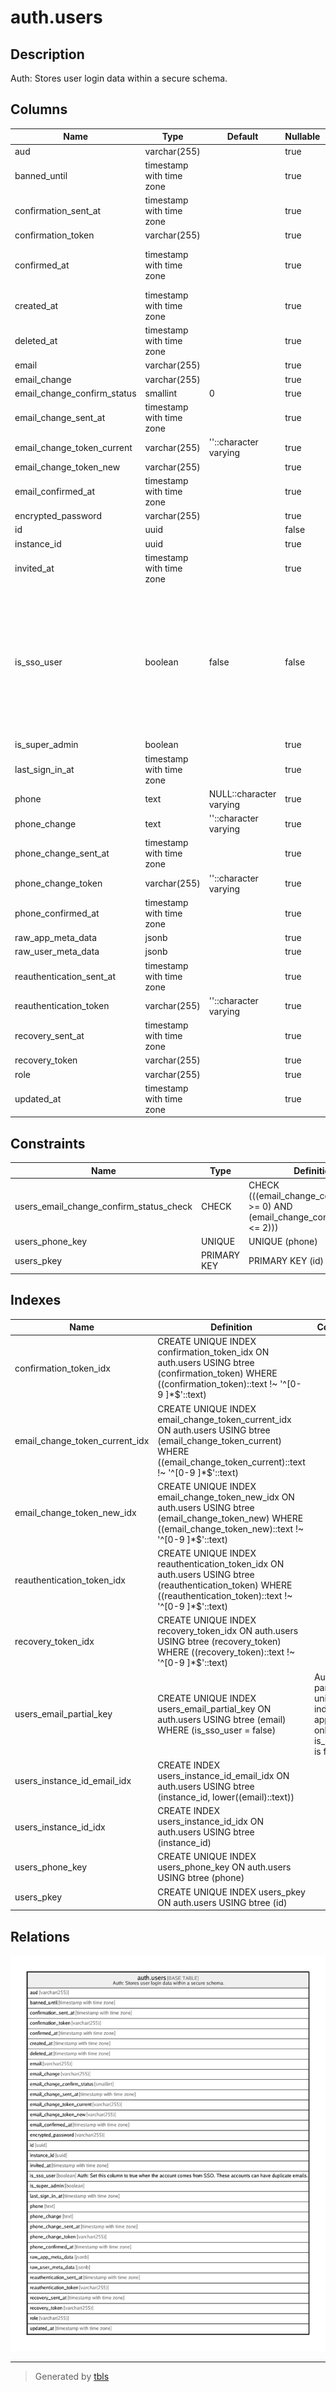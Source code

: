 # auth.users

## Description

Auth: Stores user login data within a secure schema.

## Columns

| Name | Type | Default | Nullable | Extra Definition | Children | Parents | Comment |
| ---- | ---- | ------- | -------- | ---------------- | -------- | ------- | ------- |
| aud | varchar(255) |  | true |  |  |  |  |
| banned_until | timestamp with time zone |  | true |  |  |  |  |
| confirmation_sent_at | timestamp with time zone |  | true |  |  |  |  |
| confirmation_token | varchar(255) |  | true |  |  |  |  |
| confirmed_at | timestamp with time zone |  | true | GENERATED ALWAYS AS LEAST(email_confirmed_at, phone_confirmed_at) STORED |  |  |  |
| created_at | timestamp with time zone |  | true |  |  |  |  |
| deleted_at | timestamp with time zone |  | true |  |  |  |  |
| email | varchar(255) |  | true |  |  |  |  |
| email_change | varchar(255) |  | true |  |  |  |  |
| email_change_confirm_status | smallint | 0 | true |  |  |  |  |
| email_change_sent_at | timestamp with time zone |  | true |  |  |  |  |
| email_change_token_current | varchar(255) | ''::character varying | true |  |  |  |  |
| email_change_token_new | varchar(255) |  | true |  |  |  |  |
| email_confirmed_at | timestamp with time zone |  | true |  |  |  |  |
| encrypted_password | varchar(255) |  | true |  |  |  |  |
| id | uuid |  | false |  |  |  |  |
| instance_id | uuid |  | true |  |  |  |  |
| invited_at | timestamp with time zone |  | true |  |  |  |  |
| is_sso_user | boolean | false | false |  |  |  | Auth: Set this column to true when the account comes from SSO. These accounts can have duplicate emails. |
| is_super_admin | boolean |  | true |  |  |  |  |
| last_sign_in_at | timestamp with time zone |  | true |  |  |  |  |
| phone | text | NULL::character varying | true |  |  |  |  |
| phone_change | text | ''::character varying | true |  |  |  |  |
| phone_change_sent_at | timestamp with time zone |  | true |  |  |  |  |
| phone_change_token | varchar(255) | ''::character varying | true |  |  |  |  |
| phone_confirmed_at | timestamp with time zone |  | true |  |  |  |  |
| raw_app_meta_data | jsonb |  | true |  |  |  |  |
| raw_user_meta_data | jsonb |  | true |  |  |  |  |
| reauthentication_sent_at | timestamp with time zone |  | true |  |  |  |  |
| reauthentication_token | varchar(255) | ''::character varying | true |  |  |  |  |
| recovery_sent_at | timestamp with time zone |  | true |  |  |  |  |
| recovery_token | varchar(255) |  | true |  |  |  |  |
| role | varchar(255) |  | true |  |  |  |  |
| updated_at | timestamp with time zone |  | true |  |  |  |  |

## Constraints

| Name | Type | Definition |
| ---- | ---- | ---------- |
| users_email_change_confirm_status_check | CHECK | CHECK (((email_change_confirm_status >= 0) AND (email_change_confirm_status <= 2))) |
| users_phone_key | UNIQUE | UNIQUE (phone) |
| users_pkey | PRIMARY KEY | PRIMARY KEY (id) |

## Indexes

| Name | Definition | Comment |
| ---- | ---------- | ------- |
| confirmation_token_idx | CREATE UNIQUE INDEX confirmation_token_idx ON auth.users USING btree (confirmation_token) WHERE ((confirmation_token)::text !~ '^[0-9 ]*$'::text) |  |
| email_change_token_current_idx | CREATE UNIQUE INDEX email_change_token_current_idx ON auth.users USING btree (email_change_token_current) WHERE ((email_change_token_current)::text !~ '^[0-9 ]*$'::text) |  |
| email_change_token_new_idx | CREATE UNIQUE INDEX email_change_token_new_idx ON auth.users USING btree (email_change_token_new) WHERE ((email_change_token_new)::text !~ '^[0-9 ]*$'::text) |  |
| reauthentication_token_idx | CREATE UNIQUE INDEX reauthentication_token_idx ON auth.users USING btree (reauthentication_token) WHERE ((reauthentication_token)::text !~ '^[0-9 ]*$'::text) |  |
| recovery_token_idx | CREATE UNIQUE INDEX recovery_token_idx ON auth.users USING btree (recovery_token) WHERE ((recovery_token)::text !~ '^[0-9 ]*$'::text) |  |
| users_email_partial_key | CREATE UNIQUE INDEX users_email_partial_key ON auth.users USING btree (email) WHERE (is_sso_user = false) | Auth: A partial unique index that applies only when is_sso_user is false |
| users_instance_id_email_idx | CREATE INDEX users_instance_id_email_idx ON auth.users USING btree (instance_id, lower((email)::text)) |  |
| users_instance_id_idx | CREATE INDEX users_instance_id_idx ON auth.users USING btree (instance_id) |  |
| users_phone_key | CREATE UNIQUE INDEX users_phone_key ON auth.users USING btree (phone) |  |
| users_pkey | CREATE UNIQUE INDEX users_pkey ON auth.users USING btree (id) |  |

## Relations

![er](auth.users.png)

---

> Generated by [tbls](https://github.com/k1LoW/tbls)
